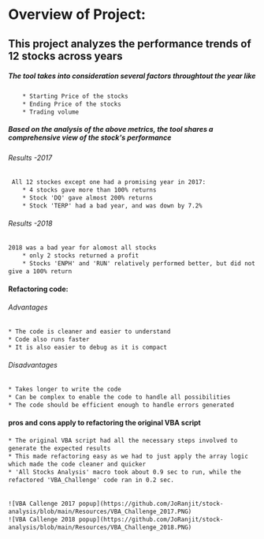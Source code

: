 # Overview of Project:

## This project analyzes the performance trends of 12 stocks across years

##### The tool takes into consideration several factors throughtout the year like
		* Starting Price of the stocks	
		* Ending Price of the stocks
		* Trading volume
	
	
##### Based on the analysis of the above metrics, the tool shares a comprehensive view of the stock's performance
	
	
###### Results -2017
	 All 12 stockes except one had a promising year in 2017:
		* 4 stocks gave more than 100% returns
		* Stock 'DQ' gave almost 200% returns
		* Stock 'TERP' had a bad year, and was down by 7.2%
		
	
###### Results -2018
	2018 was a bad year for alomost all stocks
		* only 2 stocks returned a profit
		* Stocks 'ENPH' and 'RUN' relatively performed better, but did not give a 100% return
		

#### Refactoring code: 


###### Advantages
	* The code is cleaner and easier to understand
	* Code also runs faster
	* It is also easier to debug as it is compact

###### Disadvantages
	* Takes longer to write the code
	* Can be complex to enable the code to handle all possibilities
	* The code should be efficient enough to handle errors generated 
	

#### pros and cons apply to refactoring the original VBA script
	* The original VBA script had all the necessary steps involved to generate the expected results
	* This made refactoring easy as we had to just apply the array logic which made the code cleaner and quicker
	* 'All Stocks Analysis' macro took about 0.9 sec to run, while the refactored 'VBA_Challenge' code ran in 0.2 sec.
	
  
	![VBA Callenge 2017 popup](https://github.com/JoRanjit/stock-analysis/blob/main/Resources/VBA_Challenge_2017.PNG)
	![VBA Callenge 2018 popup](https://github.com/JoRanjit/stock-analysis/blob/main/Resources/VBA_Challenge_2018.PNG)
		
